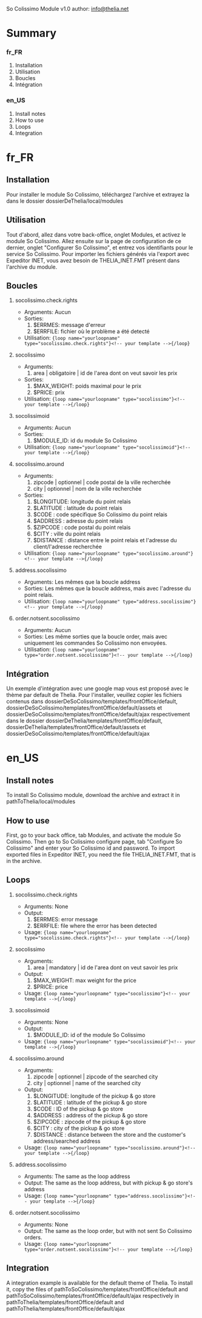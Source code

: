 So Colissimo Module v1.0
author: <info@thelia.net>

Summary
=======

### fr_FR
1. Installation
2. Utilisation
3. Boucles
4. Intégration

### en_US
1. Install notes
2. How to use
3. Loops
4. Integration


fr_FR
=====

Installation
------------
Pour installer le module So Colissimo, téléchargez l'archive et extrayez la dans le dossier dossierDeThelia/local/modules

Utilisation
-----------
Tout d'abord, allez dans votre back-office, onglet Modules, et activez le module So Colissimo.
Allez ensuite sur la page de configuration de ce dernier, onglet "Configurer So Colissimo", et entrez vos identifiants
pour le service So Colissimo.
Pour importer les fichiers générés via l'export avec Expeditor INET, vous avez besoin de THELIA_INET.FMT présent dans l'archive du module.

Boucles
-------
1. socolissimo.check.rights
    - Arguments:
        Aucun
    - Sorties:
        1. $ERRMES:  message d'erreur
        2. $ERRFILE: fichier où le problème a été detecté
    - Utilisation:
        ```{loop name="yourloopname" type="socolissimo.check.rights"}<!-- your template -->{/loop}```

2. socolissimo
    - Arguments:
        1. area | obligatoire | id de l'area dont on veut savoir les prix
    - Sorties:
        1. $MAX_WEIGHT: poids maximal pour le prix
        2. $PRICE: prix
    - Utilisation:
        ```{loop name="yourloopname" type="socolissimo"}<!-- your template -->{/loop}```

3. socolissimoid
    - Arguments:
        Aucun
    - Sorties:
        1. $MODULE_ID: id du module So Colissimo
    - Utilisation:
        ```{loop name="yourloopname" type="socolissimoid"}<!-- your template -->{/loop}```

4. socolissimo.around
    - Arguments:
        1. zipcode | optionnel | code postal de la ville recherchée
        2. city    | optionnel | nom de la ville recherchée
    - Sorties:
        1. $LONGITUDE: longitude du point relais
        2. $LATITUDE : latitude du point relais
        3. $CODE     : code spécifique So Colissimo du point relais
        4. $ADDRESS  : adresse du point relais
        5. $ZIPCODE  : code postal du point relais
        6. $CITY     : ville du point relais
        7. $DISTANCE : distance entre le point relais et l'adresse du client/l'adresse recherchée
    - Utilisation:
        ```{loop name="yourloopname" type="socolissimo.around"}<!-- your template -->{/loop}```

5. address.socolissimo
    - Arguments:
        Les mêmes que la boucle address
    - Sorties:
        Les mêmes que la boucle address, mais avec l'adresse du point relais.
    - Utilisation:
        ```{loop name="yourloopname" type="address.socolissimo"}<!-- your template -->{/loop}```

6. order.notsent.socolissimo
    - Arguments:
        Aucun
    - Sorties:
        Les même sorties que la boucle order, mais avec uniquement les commandes So Colissimo non envoyées.
    - Utilisation:
        ```{loop name="yourloopname" type="order.notsent.socolissimo"}<!-- your template -->{/loop}```

Intégration
-----------
Un exemple d'intégration avec une google map vous est proposé avec le thème par default de Thelia.
Pour l'installer, veuillez copier les fichiers contenus dans dossierDeSoColissimo/templates/frontOffice/default,
dossierDeSoColissimo/templates/frontOffice/default/assets et dossierDeSoColissimo/templates/frontOffice/default/ajax respectivement dans le dossier
dossierDeThelia/templates/frontOffice/default, dossierDeThelia/templates/frontOffice/default/assets  et dossierDeSoColissimo/templates/frontOffice/default/ajax

en_US
=====
Install notes
-----------
To install So Colissimo module, download the archive and extract it in pathToThelia/local/modules

How to use
-----------
First, go to your back office, tab Modules, and activate the module So Colissimo.
Then go to So Colissimo configure page, tab "Configure So Colissimo" and enter your So Colissimo id and password.
To import exported files in Expeditor INET, you need the file THELIA_INET.FMT, that is in the archive.

Loops
-----
1. socolissimo.check.rights
    - Arguments:
        None
    - Output:
        1. $ERRMES:  error message
        2. $ERRFILE: file where the error has been detected
    - Usage:
        ```{loop name="yourloopname" type="socolissimo.check.rights"}<!-- your template -->{/loop}```

2. socolissimo
    - Arguments:
        1. area | mandatory | id de l'area dont on veut savoir les prix
    - Output:
        1. $MAX_WEIGHT: max weight for the price
        2. $PRICE: price
    - Usage:
        ```{loop name="yourloopname" type="socolissimo"}<!-- your template -->{/loop}```

3. socolissimoid
    - Arguments:
        None
    - Output:
        1. $MODULE_ID: id of the module So Colissimo
    - Usage:
        ```{loop name="yourloopname" type="socolissimoid"}<!-- your template -->{/loop}```

4. socolissimo.around
    - Arguments:
        1. zipcode | optionnel | zipcode of the searched city
        2. city    | optionnel | name of the searched city
    - Output:
        1. $LONGITUDE: longitude of the pickup & go store
        2. $LATITUDE : latitude of the pickup & go store
        3. $CODE     : ID of the pickup & go store
        4. $ADDRESS  : address of the pickup & go store
        5. $ZIPCODE  : zipcode of the pickup & go store
        6. $CITY     : city of the pickup & go store
        7. $DISTANCE : distance between the store and the customer's address/searched address
    - Usage:
        ```{loop name="yourloopname" type="socolissimo.around"}<!-- your template -->{/loop}```

5. address.socolissimo
    - Arguments:
        The same as the loop address
    - Output:
        The same as the loop address, but with pickup & go store's address
    - Usage:
        ```{loop name="yourloopname" type="address.socolissimo"}<!-- your template -->{/loop}```

6. order.notsent.socolissimo
    - Arguments:
        None
    - Output:
        The same as the loop order, but with not sent So Colissimo orders.
    - Usage:
        ```{loop name="yourloopname" type="order.notsent.socolissimo"}<!-- your template -->{/loop}```


Integration
-----------
A integration example is available for the default theme of Thelia.
To install it, copy the files of pathToSoColissimo/templates/frontOffice/default and
pathToSoColissimo/templates/frontOffice/default/ajax respectively in pathToThelia/templates/frontOffice/default
and pathToThelia/templates/frontOffice/default/ajax
